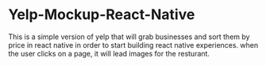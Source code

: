 # Yelp-Mockup-React-Native

This is a simple version of yelp that will grab businesses and sort them by price in react native in order to start building react native experiences. when the user clicks on a page, it will lead images for the resturant.
